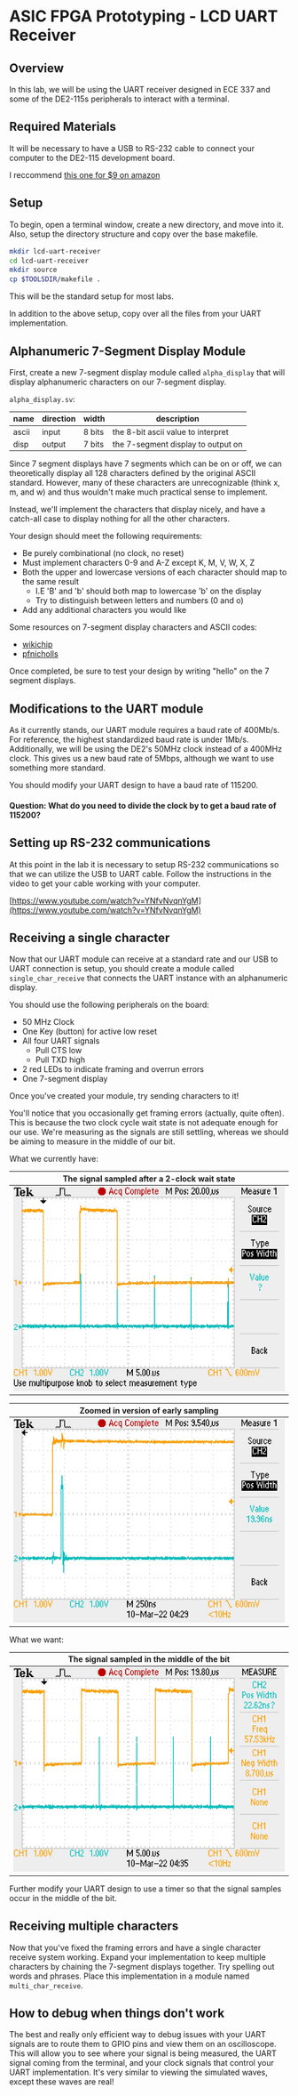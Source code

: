 # ASIC FPGA Prototyping - LCD UART Receiver

## Overview
In this lab, we will be using the UART receiver designed in ECE 337 and some of the DE2-115s peripherals to interact with a terminal.

## Required Materials
It will be necessary to have a USB to RS-232 cable to connect your computer to the DE2-115 development board.

I reccommend [this one for \$9 on amazon](https://www.amazon.com/gp/product/B0753HBT12/ref=ppx_yo_dt_b_asin_title_o00_s00?ie=UTF8&psc=1)

## Setup
To begin, open a terminal window, create a new directory, and move into it. Also, setup the directory structure and copy over the base makefile.

```bash
mkdir lcd-uart-receiver
cd lcd-uart-receiver
mkdir source
cp $TOOLSDIR/makefile .
```

This will be the standard setup for most labs.

In addition to the above setup, copy over all the files from your UART implementation.

## Alphanumeric 7-Segment Display Module
First, create a new 7-segment display module called `alpha_display` that will display alphanumeric characters on our 7-segment display.

`alpha_display.sv`:

| name | direction | width | description |
| ---- | ---- | ---- | ---- |
| ascii | input | 8 bits | the 8-bit ascii value to interpret |
| disp | output | 7 bits | the 7-segment display to output on |

Since 7 segment displays have 7 segments which can be on or off, we can theoretically display all 128 characters defined by the original ASCII standard. However, many of these characters are unrecognizable (think x, m, and w) and thus wouldn't make much practical sense to implement.

Instead, we'll implement the characters that display nicely, and have a catch-all case to display nothing for all the other characters.

Your design should meet the following requirements:

- Be purely combinational (no clock, no reset)
- Must implement characters 0-9 and A-Z except K, M, V, W, X, Z
- Both the upper and lowercase versions of each character should map to the same result
    - I.E 'B' and 'b' should both map to lowercase 'b' on the display
    - Try to distinguish between letters and numbers (0 and o)
- Add any additional characters you would like

Some resources on 7-segment display characters and ASCII codes:

 - [wikichip](https://en.wikichip.org/wiki/seven-segment_display/representing_letters)
 - [pfnicholls](http://pfnicholls.com/Electronics/LEDDisplays.html)

 Once completed, be sure to test your design by writing "hello" on the 7 segment displays.

## Modifications to the UART module
As it currently stands, our UART module requires a baud rate of 400Mb/s. For reference, the highest standardized baud rate is under 1Mb/s. Additionally, we will be using the DE2's 50MHz clock instead of a 400MHz clock. This gives us a new baud rate of 5Mbps, although we want to use something more standard.

You should modify your UART design to have a baud rate of 115200. 

#### **Question:** What do you need to divide the clock by to get a baud rate of 115200?

## Setting up RS-232 communications

At this point in the lab it is necessary to setup RS-232 communications so that we can utilize the USB to UART cable. Follow the instructions in the video to get your cable working with your computer. 

[https://www.youtube.com/watch?v=YNfvNvqnYgM](https://www.youtube.com/watch?v=YNfvNvqnYgM)

## Receiving a single character

Now that our UART module can receive at a standard rate and our USB to UART connection is setup, you should create a module called `single_char_receive` that connects the UART instance with an alphanumeric display.

You should use the following peripherals on the board:

- 50 MHz Clock
- One Key (button) for active low reset
- All four UART signals
    - Pull CTS low
    - Pull TXD high
- 2 red LEDs to indicate framing and overrun errors
- One 7-segment display

Once you've created your module, try sending characters to it!

You'll notice that you occasionally get framing errors (actually, quite often). This is because the two clock cycle wait state is not adequate enough for our use. We're measuring as the signals are still settling, whereas we should be aiming to measure in the middle of our bit.

What we currently have:

| The signal sampled after a 2-clock wait state |
| ---- |
| ![Bad sampling time](./img/bad_sample.jpg) |

| Zoomed in version of early sampling |
| ---- |
| ![Bad sampling time - zoomed](./img/bad_sample_zoom.jpg) |

What we want:

| The signal sampled in the middle of the bit |
| ---- |
| ![Bits properly sampled](./img/good_sample.jpg)

Further modify your UART design to use a timer so that the signal samples occur in the middle of the bit.


## Receiving multiple characters
Now that you've fixed the framing errors and have a single character receive system working. Expand your implementation to keep multiple characters by chaining the 7-segment displays together. Try spelling out words and phrases. Place this implementation in a module named `multi_char_receive`.

## How to debug when things don't work
The best and really only efficient way to debug issues with your UART signals are to route them to GPIO pins and view them on an oscilloscope. This will allow you to see where your signal is being measured, the UART signal coming from the terminal, and your clock signals that control your UART implementation. It's very similar to viewing the simulated waves, except these waves are real!